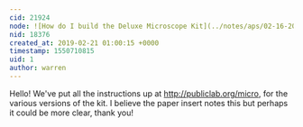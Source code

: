 ```yaml
---
cid: 21924
node: ![How do I build the Deluxe Microscope Kit](../notes/aps/02-16-2019/how-do-i-build-the-deluxe-microscope-kit)
nid: 18376
created_at: 2019-02-21 01:00:15 +0000
timestamp: 1550710815
uid: 1
author: warren
---
```


Hello! We've put all the instructions up at http://publiclab.org/micro, for the various versions of the kit. I believe the paper insert notes this but perhaps it could be more clear, thank you!